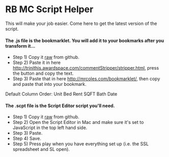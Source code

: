 # RB MC Script Helper

This will make your job easier. Come here to get the latest version of the script.

#### The .js file is the bookmarklet. You will add it to your bookmarks after you transform it...
* Step 1) Copy it [raw](https://raw.githubusercontent.com/theredwillow/rbJXA/master/unitScraper.js) from github.
* Step 2) Paste it in here http://trinithis.awardspace.com/commentStripper/stripper.html, press the button and copy the text.
* Step 3) Paste that in here http://mrcoles.com/bookmarklet/, then copy and paste that into your bookmark.

Default Column Order: Unit	Bed	Rent	SQFT	Bath	Date 

#### The .scpt file is the Script Editor script you'll need.
* Step 1) Copy it [raw](https://raw.githubusercontent.com/theredwillow/rbJXA/master/StarLordHelper.scpt) from github.
* Step 2) Open the Script Editor in Mac and make sure it's set to JavaScript in the top left hand side.
* Step 3) Paste.
* Step 4) Save.
* Step 5) Press play when you have everything set up (i.e. the SSL spreadsheet and SL open).
